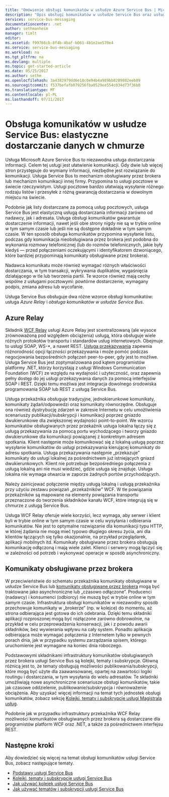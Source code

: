 ```yaml
---
title: "Omówienie obsługi komunikatów w usłudze Azure Service Bus | Microsoft Docs"
description: "Opis obsługi komunikatów w usłudze Service Bus oraz usługi Azure Relay"
services: service-bus-messaging
documentationcenter: .net
author: sethmanheim
manager: timlt
editor: 
ms.assetid: f99766cb-8f4b-4baf-b061-4b1e2ae570e4
ms.service: service-bus-messaging
ms.workload: na
ms.tgt_pltfrm: na
ms.devlang: multiple
ms.topic: get-started-article
ms.date: 05/25/2017
ms.author: sethm
ms.openlocfilehash: 3a4382979dd6e18c0e94b4a989bb8289882eeb89
ms.sourcegitcommit: f537befafb079256fba0529ee554c034d73f36b0
ms.translationtype: MT
ms.contentlocale: pl-PL
ms.lasthandoff: 07/11/2017
---
```

# <a name="service-bus-messaging-flexible-data-delivery-in-the-cloud"></a>Obsługa komunikatów w usłudze Service Bus: elastyczne dostarczanie danych w chmurze
Usługa Microsoft Azure Service Bus to niezawodna usługa dostarczania informacji. Celem tej usługi jest ułatwienie komunikacji. Gdy dwie lub więcej stron przystępuje do wymiany informacji, niezbędne jest rozwiązanie do komunikacji. Usługa Service Bus to mechanizm obsługiwany przez brokera lub mechanizm komunikacji innej firmy. Przypomina to usługi pocztowe w świecie rzeczywistym. Usługi pocztowe bardzo ułatwiają wysyłanie różnego rodzaju listów i przesyłek z różną gwarancją dostarczania w dowolnym miejscu na świecie.

Podobnie jak listy dostarczane za pomocą usług pocztowych, usługa Service Bus jest elastyczną usługą dostarczania informacji zarówno od nadawcy, jak i adresata. Usługa obsługi komunikatów gwarantuje dostarczenie informacji, nawet jeśli obie strony nigdy nie są w trybie online w tym samym czasie lub jeśli nie są dostępne dokładnie w tym samym czasie. W ten sposób obsługa komunikatów przypomina wysyłanie listu, podczas gdy komunikacja nieobsługiwana przez brokera jest podobna do wykonania rozmowy telefonicznej (lub do rozmów telefonicznych, jakie były kiedyś — przed połączeniami oczekującymi i identyfikatorem dzwoniącego, które bardziej przypominają komunikaty obsługiwane przez brokera).

Nadawca komunikatu może również wymagać różnych właściwości dostarczania, w tym transakcji, wykrywania duplikatów, wygaśnięcia działającego w tle lub tworzenia partii. Te wzorce również mają cechy wspólne z usługami pocztowymi: powtórne dostarczenie, wymagany podpis, zmiana adresu lub wycofanie.

Usługa Service Bus obsługuje dwa różne wzorce obsługi komunikatów: usługa *Azure Relay* i *obsługa komunikatów w usłudze Service Bus*.

## <a name="azure-relay"></a>Azure Relay
Składnik [WCF Relay](../service-bus-relay/relay-what-is-it.md) usługi Azure Relay jest scentralizowaną (ale wysoce zrównoważoną pod względem obciążenia) usługą, która obsługuje wiele różnych protokołów transportu i standardów usług internetowych. Obejmuje to usługi SOAP, WS-*, a nawet REST. [Usługa przekazywania](../service-bus-relay/service-bus-dotnet-how-to-use-relay.md) zapewnia różnorodność opcji łączności przekazywania i może pomóc podczas negocjowania bezpośrednich połączeń peer-to-peer, gdy jest to możliwe. Usługa Service Bus jest zoptymalizowana pod kątem programistów platformy .NET, którzy korzystają z usługi Windows Communication Foundation (WCF) ze względu na wydajność i użyteczność, oraz zapewnia pełny dostęp do jej usługi przekazywania danych za pomocą interfejsów SOAP i REST. Dzięki temu możliwa jest integracja dowolnego środowiska programowania SOAP lub REST z usługą Service Bus.

Usługa przekaźnika obsługuje tradycyjne, jednokierunkowe komunikaty, komunikaty żądań/odpowiedzi oraz komunikaty równorzędne. Obsługuje ona również dystrybucję zdarzeń w zakresie Internetu w celu umożliwienia scenariuszy publikacji/subskrypcji i komunikacji poprzez gniazdo dwukierunkowe dla zwiększonej wydajności point-to-point. We wzorcu komunikatów obsługiwanych przez przekaźnik usługa lokalna łączy się z usługą przekazywania za pomocą portu wychodzącego i tworzy gniazdo dwukierunkowe dla komunikacji powiązanej z konkretnym adresem spotkania. Klient następnie może komunikować się z lokalną usługą poprzez wysyłanie komunikatów do usługi przekazywania kierującej komunikaty do adresu spotkania. Usługa przekazywania następnie „przekazuje” komunikaty do usługi lokalnej za pośrednictwem już istniejących gniazd dwukierunkowych. Klient nie potrzebuje bezpośredniego połączenia z usługą lokalną ani nie musi wiedzieć, gdzie usługa się znajduje. Usługa lokalna nie wymaga otwarcia w zaporze żadnych portów przychodzących.

Należy zainicjować połączenie między usługą lokalną i usługą przekaźnika przy użyciu zestawu powiązań „przekaźników” WCF. W tle powiązania przekaźników są mapowane na elementy powiązania transportu przeznaczone do tworzenia składników kanału WCF, które integrują się w chmurze z usługą Service Bus.

Usługa WCF Relay oferuje wiele korzyści, lecz wymaga, aby serwer i klient byli w trybie online w tym samym czasie w celu wysyłania i odbierania komunikatów. Nie jest to optymalne rozwiązanie dla komunikacji typu HTTP, w której żądania nie mogą mieć typowo długiego okresu życia, ani dla klientów łączących się tylko okazjonalnie, na przykład przeglądarek, aplikacji mobilnych itd. Komunikaty obsługiwane przez brokera obsługują komunikację odłączoną i mają wiele zalet. Klienci i serwery mogą łączyć się w zależności od potrzeb i wykonywać operacje w sposób asynchroniczny.

## <a name="brokered-messaging"></a>Komunikaty obsługiwane przez brokera
W przeciwieństwie do schematu przekaźnika komunikaty obsługiwane w usłudze Service Bus lub [komunikaty obsługiwane przez brokera](service-bus-queues-topics-subscriptions.md) mogą być traktowane jako asynchroniczne lub „czasowo odłączone”. Producenci (nadawcy) i konsumenci (odbiorcy) nie muszą być w trybie online w tym samym czasie. Infrastruktura obsługi komunikatów w niezawodny sposób przechowuje komunikaty w „brokerze” (np. w kolejce) do momentu, aż strona odbierająca jest gotowa do ich odebrania. Dzięki temu składniki aplikacji rozproszonej mogą być rozłączone zarówno dobrowolnie, na przykład w celu przeprowadzenia konserwacji, jak i z powodu awarii składników, bez wywierania wpływu na cały system. Ponadto aplikacja odbierająca może wymagać połączenia z Internetem tylko w pewnych porach dnia, jak w przypadku systemu zarządzania spisem, którego uruchomienie jest wymagane na koniec dnia roboczego.

Podstawowymi składnikami infrastruktury komunikatów obsługiwanych przez brokera usługi Service Bus są kolejki, tematy i subskrypcje.  Główną różnicą jest to, że tematy obsługują możliwości publikowania/subskrypcji, które mogą być użyte dla zaawansowanej, opartej na zawartości logiki routingu i dostarczania, w tym wysyłania do wielu adresatów. Te składniki umożliwiają nowe asynchroniczne scenariusze obsługi komunikatów, takie jak czasowe oddzielenie, publikowanie/subskrypcja i równoważenie obciążenia. Aby uzyskać więcej informacji na temat tych jednostek obsługi komunikatów, zobacz sekcję [Kolejki, tematy i subskrypcje usługi Magistrala usług](service-bus-queues-topics-subscriptions.md).

Podobnie jak w przypadku infrastruktury przekaźnika WCF Relay możliwości komunikatów obsługiwanych przez brokera są dostarczane dla programistów platform WCF oraz .NET, a także za pośrednictwem interfejsu REST.

## <a name="next-steps"></a>Następne kroki
Aby dowiedzieć się więcej na temat obsługi komunikatów usługi Service Bus, zobacz następujące tematy.

* [Podstawy usługi Service Bus](service-bus-fundamentals-hybrid-solutions.md)
* [Kolejki, tematy i subskrypcje usługi Service Bus](service-bus-queues-topics-subscriptions.md)
* [Jak używać kolejek usługi Service Bus](service-bus-dotnet-get-started-with-queues.md)
* [Jak używać tematów i subskrypcji usługi Service Bus](service-bus-dotnet-how-to-use-topics-subscriptions.md)

